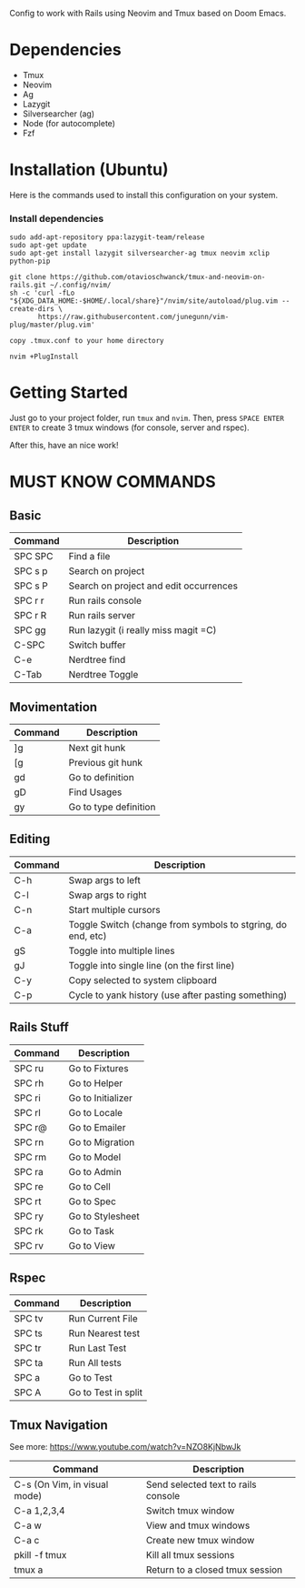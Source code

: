 Config to work with Rails using Neovim and Tmux based on Doom Emacs.

# Dependencies
- Tmux
- Neovim
- Ag
- Lazygit
- Silversearcher (ag)
- Node (for autocomplete)
- Fzf

# Installation (Ubuntu)

Here is the commands used to install this configuration on your system.

### Install dependencies

```
sudo add-apt-repository ppa:lazygit-team/release
sudo apt-get update
sudo apt-get install lazygit silversearcher-ag tmux neovim xclip python-pip

git clone https://github.com/otavioschwanck/tmux-and-neovim-on-rails.git ~/.config/nvim/
sh -c 'curl -fLo "${XDG_DATA_HOME:-$HOME/.local/share}"/nvim/site/autoload/plug.vim --create-dirs \
       https://raw.githubusercontent.com/junegunn/vim-plug/master/plug.vim'

copy .tmux.conf to your home directory

nvim +PlugInstall

```

# Getting Started

Just go to your project folder, run `tmux` and `nvim`.  Then, press `SPACE ENTER ENTER` to create
3 tmux windows (for console, server and rspec).

After this, have an nice work!

# MUST KNOW COMMANDS

## Basic

| Command | Description |
|-------|-----|
| SPC SPC | Find a file |
| SPC s p | Search on project |
| SPC s P | Search on project and edit occurrences |
| SPC r r | Run rails console |
| SPC r R | Run rails server |
| SPC gg | Run lazygit (i really miss magit =C) |
| C-SPC | Switch buffer |
| C-e | Nerdtree find |
| C-Tab | Nerdtree Toggle |

## Movimentation

| Command | Description |
|-------|-----|
| ]g | Next git hunk |
| [g | Previous git hunk |
| gd | Go to definition |
| gD | Find Usages |
| gy | Go to type definition |

## Editing

| Command | Description |
|-------|--------|
| C-h | Swap args to left |
| C-l | Swap args to right |
| C-n | Start multiple cursors |
| C-a | Toggle Switch (change from symbols to stgring, do end, etc) |
| gS | Toggle into multiple lines |
| gJ | Toggle into single line (on the first line) |
| C-y | Copy selected to system clipboard |
| C-p | Cycle to yank history (use after pasting something) |

## Rails Stuff

| Command | Description |
|-------|--------|
| SPC ru | Go to Fixtures  |
| SPC rh | Go to Helper  |
| SPC ri | Go to Initializer  |
| SPC rl | Go to Locale  |
| SPC r@ | Go to Emailer  |
| SPC rn | Go to Migration  |
| SPC rm | Go to Model  |
| SPC ra | Go to Admin  |
| SPC re | Go to Cell |
| SPC rt | Go to Spec  |
| SPC ry | Go to Stylesheet  |
| SPC rk | Go to Task  |
| SPC rv | Go to View  |

## Rspec

| Command | Description |
|-------|--------|
| SPC tv | Run Current File |
| SPC ts | Run Nearest test |
| SPC tr | Run Last Test |
| SPC ta | Run All tests |
| SPC a | Go to Test |
| SPC A | Go to Test in split |

## Tmux Navigation

See more: https://www.youtube.com/watch?v=NZO8KjNbwJk

| Command | Description |
|-------|--------|
| C-s (On Vim, in visual mode) | Send selected text to rails console |
| C-a 1,2,3,4 | Switch tmux window |
| C-a w | View and tmux windows |
| C-a c | Create new tmux window |
| pkill -f tmux | Kill all tmux sessions |
| tmux a | Return to a closed tmux session |

